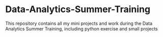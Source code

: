 # Data-Analytics-Summer-Training
This repository contains all my mini projects and work during the Data Analytics Summer Training, including python exercise and small projects
